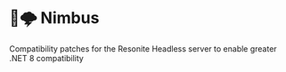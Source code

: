 # 💨🌩️ Nimbus
Compatibility patches for the Resonite Headless server to enable greater .NET 8 compatibility
